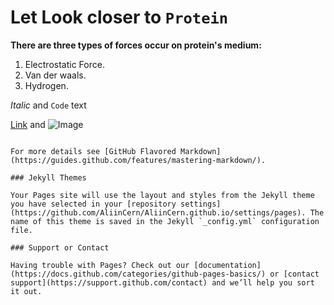 # **Let Look closer to ```Protein```** 

**There are three types of forces occur on protein's medium:**
1. Electrostatic Force.
2. Van der waals.
3. Hydrogen.

 
_Italic_ and `Code` text

[Link](url) and ![Image](https://www.reviewofreligions.org/wp-content/uploads/2021/05/haemoglobin-small-shutterstock_797661571.jpeg)
```

For more details see [GitHub Flavored Markdown](https://guides.github.com/features/mastering-markdown/).

### Jekyll Themes

Your Pages site will use the layout and styles from the Jekyll theme you have selected in your [repository settings](https://github.com/AliinCern/AliinCern.github.io/settings/pages). The name of this theme is saved in the Jekyll `_config.yml` configuration file.

### Support or Contact

Having trouble with Pages? Check out our [documentation](https://docs.github.com/categories/github-pages-basics/) or [contact support](https://support.github.com/contact) and we’ll help you sort it out.
